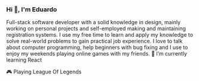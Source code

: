 ### Hi 👋, I'm Eduardo


Full-stack software developer with a solid knowledge in design, mainly working on personal projects and self-employed making and maintaining registration systems. I use my free time to learn and apply my knowledge to solve real-world problems to gain practical job experience. I love to talk about computer programming, help beginners with bug fixing and I use to enjoy my weekends playing online games with my friends.
🌱 I’m currently learning React

🎮 Playing League Of Legends
